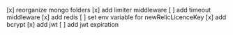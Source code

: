 [x] reorganize mongo folders
[x] add limiter middleware
[ ] add timeout middleware
[x] add redis
[ ] set env variable for newRelicLicenceKey
[x] add bcrypt
[x] add jwt
[ ] add jwt expiration
